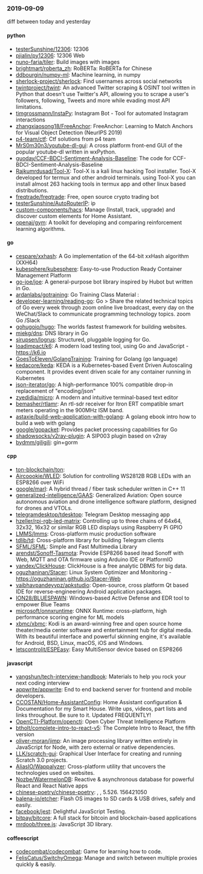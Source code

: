 ### 2019-09-09
diff between today and yesterday

#### python
* [testerSunshine/12306](https://github.com/testerSunshine/12306): 12306
* [pjialin/py12306](https://github.com/pjialin/py12306):  12306  Web 
* [nuno-faria/tiler](https://github.com/nuno-faria/tiler):  Build images with images
* [brightmart/roberta_zh](https://github.com/brightmart/roberta_zh): RoBERTa: RoBERTa for Chinese
* [ddbourgin/numpy-ml](https://github.com/ddbourgin/numpy-ml): Machine learning, in numpy
* [sherlock-project/sherlock](https://github.com/sherlock-project/sherlock):  Find usernames across social networks
* [twintproject/twint](https://github.com/twintproject/twint): An advanced Twitter scraping & OSINT tool written in Python that doesn't use Twitter's API, allowing you to scrape a user's followers, following, Tweets and more while evading most API limitations.
* [timgrossmann/InstaPy](https://github.com/timgrossmann/InstaPy):  Instagram Bot - Tool for automated Instagram interactions
* [zhangxiaosong18/FreeAnchor](https://github.com/zhangxiaosong18/FreeAnchor): FreeAnchor: Learning to Match Anchors for Visual Object Detection (NeurIPS 2019)
* [p4-team/ctf](https://github.com/p4-team/ctf): Ctf solutions from p4 team
* [MrS0m30n3/youtube-dl-gui](https://github.com/MrS0m30n3/youtube-dl-gui): A cross platform front-end GUI of the popular youtube-dl written in wxPython.
* [guoday/CCF-BDCI-Sentiment-Analysis-Baseline](https://github.com/guoday/CCF-BDCI-Sentiment-Analysis-Baseline): The code for CCF-BDCI-Sentiment-Analysis-Baseline
* [Rajkumrdusad/Tool-X](https://github.com/Rajkumrdusad/Tool-X): Tool-X is a kali linux hacking Tool installer. Tool-X developed for termux and other android terminals. using Tool-X you can install almost 263 hacking tools in termux app and other linux based distributions.
* [freqtrade/freqtrade](https://github.com/freqtrade/freqtrade): Free, open source crypto trading bot
* [testerSunshine/AutoRouterIP](https://github.com/testerSunshine/AutoRouterIP): ip
* [custom-components/hacs](https://github.com/custom-components/hacs): Manage (Install, track, upgrade) and discover custom elements for Home Assistant.
* [openai/gym](https://github.com/openai/gym): A toolkit for developing and comparing reinforcement learning algorithms.

#### go
* [cespare/xxhash](https://github.com/cespare/xxhash): A Go implementation of the 64-bit xxHash algorithm (XXH64)
* [kubesphere/kubesphere](https://github.com/kubesphere/kubesphere): Easy-to-use Production Ready Container Management Platform
* [go-joe/joe](https://github.com/go-joe/joe): A general-purpose bot library inspired by Hubot but written in Go.
* [ardanlabs/gotraining](https://github.com/ardanlabs/gotraining): Go Training Class Material :
* [developer-learning/reading-go](https://github.com/developer-learning/reading-go): Go  > Share the related technical topics of Go every week through zoom online live broadcast, every day on the WeChat/Slack to communicate programming technology topics.  zoom  Go /Slack 
* [gohugoio/hugo](https://github.com/gohugoio/hugo): The worlds fastest framework for building websites.
* [miekg/dns](https://github.com/miekg/dns): DNS library in Go
* [sirupsen/logrus](https://github.com/sirupsen/logrus): Structured, pluggable logging for Go.
* [loadimpact/k6](https://github.com/loadimpact/k6): A modern load testing tool, using Go and JavaScript - https://k6.io
* [GoesToEleven/GolangTraining](https://github.com/GoesToEleven/GolangTraining): Training for Golang (go language)
* [kedacore/keda](https://github.com/kedacore/keda): KEDA is a Kubernetes-based Event Driven Autoscaling component. It provides event driven scale for any container running in Kubernetes
* [json-iterator/go](https://github.com/json-iterator/go): A high-performance 100% compatible drop-in replacement of "encoding/json"
* [zyedidia/micro](https://github.com/zyedidia/micro): A modern and intuitive terminal-based text editor
* [bemasher/rtlamr](https://github.com/bemasher/rtlamr): An rtl-sdr receiver for Itron ERT compatible smart meters operating in the 900MHz ISM band.
* [astaxie/build-web-application-with-golang](https://github.com/astaxie/build-web-application-with-golang): A golang ebook intro how to build a web with golang
* [google/gopacket](https://github.com/google/gopacket): Provides packet processing capabilities for Go
* [shadowsocks/v2ray-plugin](https://github.com/shadowsocks/v2ray-plugin): A SIP003 plugin based on v2ray
* [bydmm/giligili](https://github.com/bydmm/giligili): gin+gorm

#### cpp
* [ton-blockchain/ton](https://github.com/ton-blockchain/ton): 
* [Aircoookie/WLED](https://github.com/Aircoookie/WLED): Solution for controlling WS2812B RGB LEDs with an ESP8266 over WiFi
* [google/marl](https://github.com/google/marl): A hybrid thread / fiber task scheduler written in C++ 11
* [generalized-intelligence/GAAS](https://github.com/generalized-intelligence/GAAS): Generalized Aviation: Open source autonomous aviation and drone intelligence software platform, designed for drones and VTOLs.
* [telegramdesktop/tdesktop](https://github.com/telegramdesktop/tdesktop): Telegram Desktop messaging app
* [hzeller/rpi-rgb-led-matrix](https://github.com/hzeller/rpi-rgb-led-matrix): Controlling up to three chains of 64x64, 32x32, 16x32 or similar RGB LED displays using Raspberry Pi GPIO
* [LMMS/lmms](https://github.com/LMMS/lmms): Cross-platform music production software
* [tdlib/td](https://github.com/tdlib/td): Cross-platform library for building Telegram clients
* [SFML/SFML](https://github.com/SFML/SFML): Simple and Fast Multimedia Library
* [arendst/Sonoff-Tasmota](https://github.com/arendst/Sonoff-Tasmota): Provide ESP8266 based itead Sonoff with Web, MQTT and OTA firmware using Arduino IDE or PlatformIO
* [yandex/ClickHouse](https://github.com/yandex/ClickHouse): ClickHouse is a free analytic DBMS for big data.
* [oguzhaninan/Stacer](https://github.com/oguzhaninan/Stacer): Linux System Optimizer and Monitoring - https://oguzhaninan.github.io/Stacer-Web
* [vaibhavpandeyvpz/apkstudio](https://github.com/vaibhavpandeyvpz/apkstudio): Open-source, cross platform Qt based IDE for reverse-engineering Android application packages.
* [ION28/BLUESPAWN](https://github.com/ION28/BLUESPAWN): Windows-based Active Defense and EDR tool to empower Blue Teams
* [microsoft/onnxruntime](https://github.com/microsoft/onnxruntime): ONNX Runtime: cross-platform, high performance scoring engine for ML models
* [xbmc/xbmc](https://github.com/xbmc/xbmc): Kodi is an award-winning free and open source home theater/media center software and entertainment hub for digital media. With its beautiful interface and powerful skinning engine, it's available for Android, BSD, Linux, macOS, iOS and Windows.
* [letscontrolit/ESPEasy](https://github.com/letscontrolit/ESPEasy): Easy MultiSensor device based on ESP8266

#### javascript
* [yangshun/tech-interview-handbook](https://github.com/yangshun/tech-interview-handbook):  Materials to help you rock your next coding interview
* [appwrite/appwrite](https://github.com/appwrite/appwrite): End to end backend server for frontend and mobile developers. 
* [CCOSTAN/Home-AssistantConfig](https://github.com/CCOSTAN/Home-AssistantConfig):  Home Assistant configuration & Documentation for my Smart House. Write ups, videos, part lists and links throughout. Be sure to  it. Updated FREQUENTLY!
* [OpenCTI-Platform/opencti](https://github.com/OpenCTI-Platform/opencti): Open Cyber Threat Intelligence Platform
* [btholt/complete-intro-to-react-v5](https://github.com/btholt/complete-intro-to-react-v5): The Complete Intro to React, the fifth version
* [oliver-moran/jimp](https://github.com/oliver-moran/jimp): An image processing library written entirely in JavaScript for Node, with zero external or native dependencies.
* [LLK/scratch-gui](https://github.com/LLK/scratch-gui): Graphical User Interface for creating and running Scratch 3.0 projects.
* [AliasIO/Wappalyzer](https://github.com/AliasIO/Wappalyzer): Cross-platform utility that uncovers the technologies used on websites.
* [Nozbe/WatermelonDB](https://github.com/Nozbe/WatermelonDB):  Reactive & asynchronous database for powerful React and React Native apps 
* [chinese-poetry/chinese-poetry](https://github.com/chinese-poetry/chinese-poetry): , , 5.526. 156421050
* [balena-io/etcher](https://github.com/balena-io/etcher): Flash OS images to SD cards & USB drives, safely and easily.
* [facebook/jest](https://github.com/facebook/jest): Delightful JavaScript Testing.
* [bitpay/bitcore](https://github.com/bitpay/bitcore): A full stack for bitcoin and blockchain-based applications
* [mrdoob/three.js](https://github.com/mrdoob/three.js): JavaScript 3D library.

#### coffeescript
* [codecombat/codecombat](https://github.com/codecombat/codecombat): Game for learning how to code.
* [FelisCatus/SwitchyOmega](https://github.com/FelisCatus/SwitchyOmega): Manage and switch between multiple proxies quickly & easily.
